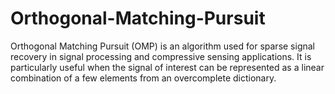 # Orthogonal-Matching-Pursuit
Orthogonal Matching Pursuit (OMP) is an algorithm used for sparse signal recovery in signal processing and compressive sensing applications. It is particularly useful when the signal of interest can be represented as a linear combination of a few elements from an overcomplete dictionary.
